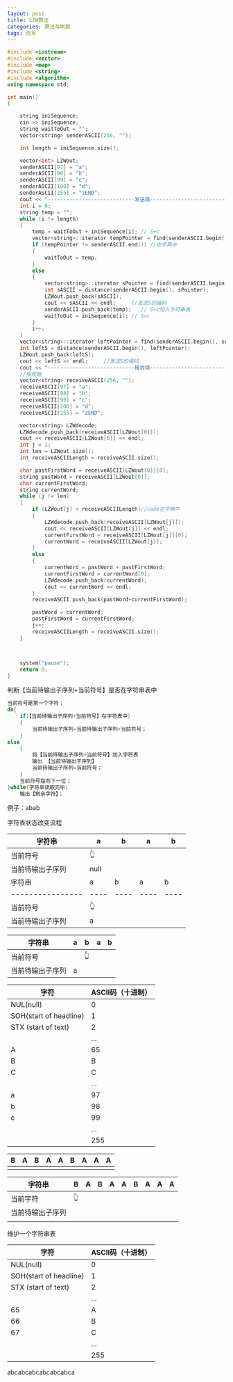```yaml
---
layout: post
title: LZW算法
categories: 算法与刷题
tags: 信号
---
```


```c++
#include <iostream>
#include <vector>
#include <map>
#include <string>
#include <algorithm>
using namespace std;

int main()
{

	string iniSequence;
	cin >> iniSequence;
	string waitToOut = "";
	vector<string> senderASCII(256, "");

	int length = iniSequence.size();

	vector<int> LZWout;
	senderASCII[97] = "a";
	senderASCII[98] = "b";
	senderASCII[99] = "c";
	senderASCII[100] = "d";
	senderASCII[255] = "zEND";
	cout << "----------------------------发送端--------------------------" << endl;
	int i = 0;
	string temp = "";
	while (i != length)
	{
		temp = waitToOut + iniSequence[i]; // S+c
		vector<string>::iterator tempPointer = find(senderASCII.begin(), senderASCII.end(), temp);
		if (tempPointer != senderASCII.end()) //在字典中
		{
			waitToOut = temp;
		}
		else
		{
			vector<string>::iterator sPointer = find(senderASCII.begin(), senderASCII.end(), waitToOut);
			int sASCII = distance(senderASCII.begin(), sPointer);
			LZWout.push_back(sASCII);
			cout << sASCII << endl;     //发送S的编码
			senderASCII.push_back(temp);   // S+c加入字符串表
			waitToOut = iniSequence[i]; // S=c
		}
		i++;
	}
	vector<string>::iterator leftPointer = find(senderASCII.begin(), senderASCII.end(), waitToOut);
	int leftS = distance(senderASCII.begin(), leftPointer);
	LZWout.push_back(leftS);
	cout << leftS << endl;     //发送S的编码
	cout << "----------------------------接收端--------------------------" << endl;
	//接收端
	vector<string> receiveASCII(256, "");
	receiveASCII[97] = "a";
	receiveASCII[98] = "b";
	receiveASCII[99] = "c";
	receiveASCII[100] = "d";
	receiveASCII[255] = "zEND";

	vector<string> LZWdecode;
	LZWdecode.push_back(receiveASCII[LZWout[0]]);
	cout << receiveASCII[LZWout[0]] << endl;
	int j = 1;
	int len = LZWout.size();
	int receiveASCIILength = receiveASCII.size();

	char pastFirstWord = receiveASCII[LZWout[0]][0];
	string pastWord = receiveASCII[LZWout[0]];
	char currentFirstWord;
	string currentWord;
	while (j != len)
	{
		if (LZWout[j] < receiveASCIILength)//code在字典中
		{
			LZWdecode.push_back(receiveASCII[LZWout[j]]);
			cout << receiveASCII[LZWout[j]] << endl;
			currentFirstWord = receiveASCII[LZWout[j]][0];
			currentWord = receiveASCII[LZWout[j]];
		}
		else
		{
			currentWord = pastWord + pastFirstWord;
			currentFirstWord = currentWord[0];
			LZWdecode.push_back(currentWord);
			cout << currentWord << endl;
		}
		receiveASCII.push_back(pastWord+currentFirstWord);

		pastWord = currentWord;
		pastFirstWord = currentFirstWord;
		j++;
		receiveASCIILength = receiveASCII.size();
	}



	system("pause");
	return 0;
}
```





判断【当前待输出子序列+当前符号】是否在字符串表中

```c++
当前符号是第一个字符；
do{
    if(【当前待输出子序列+当前符号】在字符表中)
    {
    	当前待输出子序列=当前待输出子序列+当前符号；
    }
else
    {
        将【当前待输出子序列+当前符号】加入字符表
        输出 【当前待输出子序列】
        当前待输出子序列=当前符号；
    }
    当前符号指向下一位；
}while(字符串读取完毕)
    输出【剩余字符】；

```

例子：abab

字符表状态改变流程

| 字符串           | a    | b    | a    | b    |
| ---------------- | ---- | ---- | ---- | ---- |
| 当前符号         | 👆    |      |      |      |
| 当前待输出子序列 | null |      |      |      |
| 字符串           | a    | b    | a    | b    |
| ---------------- | ---- | ---- | ---- | ---- |
| 当前符号         | 👆    |      |      |      |
| 当前待输出子序列 | a    |      |      |      |



| 字符串           | a    | b    | a    | b    |
| ---------------- | ---- | ---- | ---- | ---- |
| 当前符号         |      | 👆    |      |      |
| 当前待输出子序列 | a    |      |      |      |



| 字符                   | ASCII码（十进制） |
| ---------------------- | ----------------- |
| NUL(null)              | 0                 |
| SOH(start of headline) | 1                 |
| STX (start of text)    | 2                 |
|                        | ...               |
| A                      | 65                |
| B                      | B                 |
| C                      | C                 |
|                        | ...               |
| a                      | 97                |
| b                      | 98                |
| c                      | 99                |
|                        | ...               |
|                        | 255               |








| B    | A    | B    | A    | A    | B    | A    | A    | A    |
| ---- | ---- | ---- | ---- | ---- | ---- | ---- | ---- | ---- |
|      |      |      |      |      |      |      |      |      |

| 字符串           | B    | A    | B    | A    | A    | B    | A    | A    | A    |
| ---------------- | ---- | ---- | ---- | ---- | ---- | ---- | ---- | ---- | ---- |
| 当前字符         | 👆    |      |      |      |      |      |      |      |      |
| 当前待输出子序列 |      |      |      |      |      |      |      |      |      |
|                  |      |      |      |      |      |      |      |      |      |

维护一个字符串表

| 字符                   | ASCII码（十进制） |
| ---------------------- | ----------------- |
| NUL(null)              | 0                 |
| SOH(start of headline) | 1                 |
| STX (start of text)    | 2                 |
|                        | ...               |
| 65                     | A                 |
| 66                     | B                 |
| 67                     | C                 |
|                        | ...               |
|                        | 255               |

abcabcabcabcabcabca





